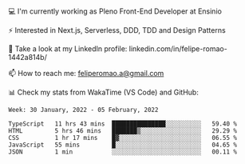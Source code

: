 💻 I'm currently working as Pleno Front-End Developer at Ensinio

⚡ Interested in Next.js, Serverless, DDD, TDD and Design Patterns

👥 Take a look at my LinkedIn profile: linkedin.com/in/felipe-romao-1442a814b/

📫 How to reach me: feliperomao.a@gmail.com

📊 Check my stats from WakaTime (VS Code) and GitHub:

<!--START_SECTION:waka-->
```text
Week: 30 January, 2022 - 05 February, 2022

TypeScript   11 hrs 43 mins  ███████████████░░░░░░░░░░   59.40 % 
HTML         5 hrs 46 mins   ███████▒░░░░░░░░░░░░░░░░░   29.29 % 
CSS          1 hr 17 mins    █▓░░░░░░░░░░░░░░░░░░░░░░░   06.55 % 
JavaScript   55 mins         █░░░░░░░░░░░░░░░░░░░░░░░░   04.65 % 
JSON         1 min           ░░░░░░░░░░░░░░░░░░░░░░░░░   00.11 % 
```
<!--END_SECTION:waka-->
